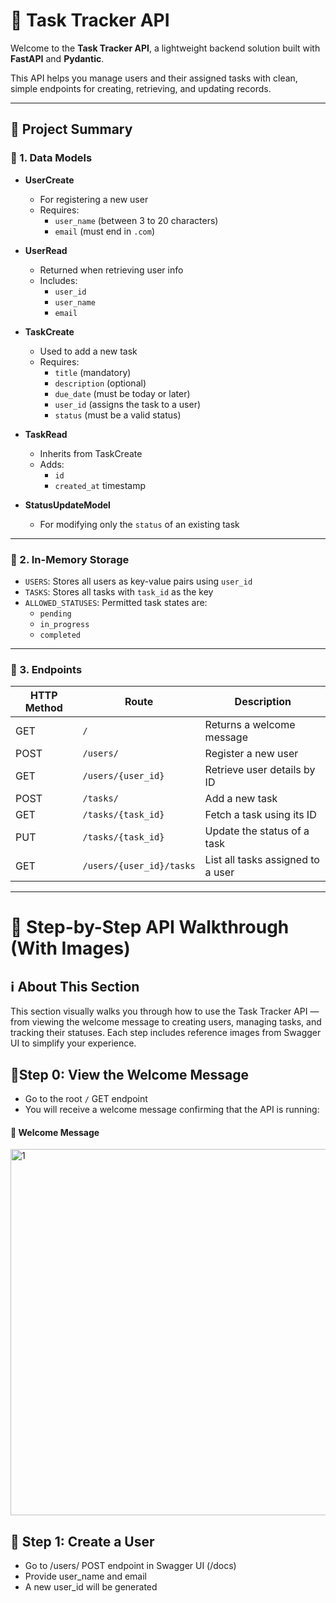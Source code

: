 # 📝 Task Tracker API

Welcome to the **Task Tracker API**, a lightweight backend solution built with **FastAPI** and **Pydantic**.

This API helps you manage users and their assigned tasks with clean, simple endpoints for creating, retrieving, and updating records.

---

## 📘 Project Summary

### 🔹 1. Data Models

- **UserCreate**  
  - For registering a new user  
  - Requires:
    - `user_name` (between 3 to 20 characters)
    - `email` (must end in `.com`)

- **UserRead**  
  - Returned when retrieving user info  
  - Includes:
    - `user_id`
    - `user_name`
    - `email`

- **TaskCreate**  
  - Used to add a new task  
  - Requires:
    - `title` (mandatory)
    - `description` (optional)
    - `due_date` (must be today or later)
    - `user_id` (assigns the task to a user)
    - `status` (must be a valid status)

- **TaskRead**  
  - Inherits from TaskCreate  
  - Adds:
    - `id`
    - `created_at` timestamp

- **StatusUpdateModel**  
  - For modifying only the `status` of an existing task

---

### 🔹 2. In-Memory Storage

- `USERS`: Stores all users as key-value pairs using `user_id`
- `TASKS`: Stores all tasks with `task_id` as the key
- `ALLOWED_STATUSES`: Permitted task states are:
  - `pending`
  - `in_progress`
  - `completed`

---

### 🔹 3. Endpoints


| HTTP Method | Route                        | Description                              |
|-------------|------------------------------|------------------------------------------|
| GET         | `/`                          | Returns a welcome message                |
| POST        | `/users/`                    | Register a new user                      |
| GET         | `/users/{user_id}`           | Retrieve user details by ID              |
| POST        | `/tasks/`                    | Add a new task                           |
| GET         | `/tasks/{task_id}`           | Fetch a task using its ID                |
| PUT         | `/tasks/{task_id}`           | Update the status of a task              |
| GET         | `/users/{user_id}/tasks`     | List all tasks assigned to a user        |

---

# 🔄 Step-by-Step API Walkthrough (With Images)

## ℹ️ About This Section
This section visually walks you through how to use the Task Tracker API — from viewing the welcome message to creating users, managing tasks, and tracking their statuses. Each step includes reference images from Swagger UI to simplify your experience.

## 🔹Step 0: View the Welcome Message
 - Go to the root `/` GET endpoint
 - You will receive a welcome message confirming that the API is running:

#### 📝 Welcome Message

<img width="586" alt="1" src="https://github.com/user-attachments/assets/615d909d-d9b9-44ff-b26d-99a7388cdda9" />


## 🔹 Step 1: Create a User
 - Go to /users/ POST endpoint in Swagger UI (/docs)
 - Provide user_name and email
 - A new user_id will be generated




